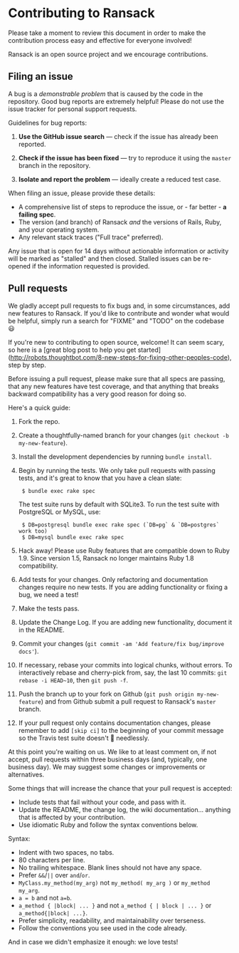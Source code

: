 # Contributing to Ransack

Please take a moment to review this document in order to make the contribution
process easy and effective for everyone involved!

Ransack is an open source project and we encourage contributions.

## Filing an issue

A bug is a _demonstrable problem_ that is caused by the code in the repository.
Good bug reports are extremely helpful! Please do not use the issue tracker for personal support requests.

Guidelines for bug reports:

1. **Use the GitHub issue search** &mdash; check if the issue has already been
   reported.

2. **Check if the issue has been fixed** &mdash; try to reproduce it using the
   `master` branch in the repository.

3. **Isolate and report the problem** &mdash; ideally create a reduced test
   case.

When filing an issue, please provide these details:

* A comprehensive list of steps to reproduce the issue, or - far better - **a failing spec**.
* The version (and branch) of Ransack *and* the versions of Rails, Ruby, and your operating system.
* Any relevant stack traces ("Full trace" preferred).

Any issue that is open for 14 days without actionable information or activity
will be marked as "stalled" and then closed. Stalled issues can be re-opened
if the information requested is provided.

## Pull requests

We gladly accept pull requests to fix bugs and, in some circumstances, add new
features to Ransack. If you'd like to contribute and wonder what would be
helpful, simply run a search for "FIXME" and "TODO" on the codebase :smiley:

If you're new to contributing to open source, welcome! It can seem scary, so
here is a [great blog post to help you get started]
(http://robots.thoughtbot.com/8-new-steps-for-fixing-other-peoples-code),
step by step.

Before issuing a pull request, please make sure that all specs are passing,
that any new features have test coverage, and that anything that breaks
backward compatibility has a very good reason for doing so.

Here's a quick guide:

1. Fork the repo.

2. Create a thoughtfully-named branch for your changes (`git checkout -b my-new-feature`).

3. Install the development dependencies by running `bundle install`.

4. Begin by running the tests. We only take pull requests with passing tests,
   and it's great to know that you have a clean slate:

        $ bundle exec rake spec

   The test suite runs by default with SQLite3. To run the test suite with PostgreSQL or MySQL, use:

        $ DB=postgresql bundle exec rake spec (`DB=pg` & `DB=postgres` work too)
        $ DB=mysql bundle exec rake spec

5. Hack away! Please use Ruby features that are compatible down to Ruby 1.9.
   Since version 1.5, Ransack no longer maintains Ruby 1.8 compatibility.

6. Add tests for your changes. Only refactoring and documentation changes
   require no new tests. If you are adding functionality or fixing a bug, we
   need a test!

7. Make the tests pass.

8. Update the Change Log. If you are adding new functionality, document it in
   the README.

9. Commit your changes (`git commit -am 'Add feature/fix bug/improve docs'`).

10. If necessary, rebase your commits into logical chunks, without errors. To
   interactively rebase and cherry-pick from, say, the last 10 commits:
   `git rebase -i HEAD~10`, then `git push -f`.

11. Push the branch up to your fork on Github
   (`git push origin my-new-feature`) and from Github submit a pull request to
   Ransack's `master` branch.

12. If your pull request only contains documentation changes, please remember
   to add `[skip ci]` to the beginning of your commit message so the Travis
   test suite doesn't :runner: needlessly.

At this point you're waiting on us. We like to at least comment on, if not
accept, pull requests within three business days (and, typically, one business
day). We may suggest some changes or improvements or alternatives.

Some things that will increase the chance that your pull request is accepted:

* Include tests that fail without your code, and pass with it.
* Update the README, the change log, the wiki documentation... anything that is
  affected by your contribution.
* Use idiomatic Ruby and follow the syntax conventions below.

Syntax:

* Indent with two spaces, no tabs.
* 80 characters per line.
* No trailing whitespace. Blank lines should not have any space.
* Prefer `&&`/`||` over `and`/`or`.
* `MyClass.my_method(my_arg)` not `my_method( my_arg )` or `my_method my_arg`.
* `a = b` and not `a=b`.
* `a_method { |block| ... }` and not `a_method { | block | ... }` or
`a_method{|block| ...}`.
* Prefer simplicity, readability, and maintainability over terseness.
* Follow the conventions you see used in the code already.

And in case we didn't emphasize it enough: we love tests!
